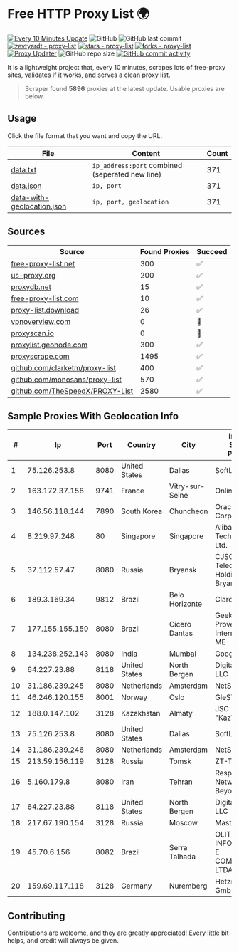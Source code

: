 
# Free HTTP Proxy List 🌍

[![Every 10 Minutes Update](https://github.com/mertguvencli/http-proxy-list/actions/workflows/main.yml/badge.svg?branch=main)](https://github.com/mertguvencli/http-proxy-list/actions/workflows/main.yml)
![GitHub](https://img.shields.io/github/license/mertguvencli/http-proxy-list)
![GitHub last commit](https://img.shields.io/github/last-commit/mertguvencli/http-proxy-list)
[![zevtyardt - proxy-list](https://img.shields.io/static/v1?label=zevtyardt&message=proxy-list&color=blue&logo=github)](https://github.com/zevtyardt/proxy-list "Go to GitHub repo")
[![stars - proxy-list](https://img.shields.io/github/stars/zevtyardt/proxy-list?style=social)](https://github.com/zevtyardt/proxy-list)
[![forks - proxy-list](https://img.shields.io/github/forks/zevtyardt/proxy-list?style=social)](https://github.com/zevtyardt/proxy-list)
[![Proxy Updater](https://github.com/zevtyardt/proxy-list/workflows/Proxy%20Updater/badge.svg)](https://github.com/zevtyardt/proxy-list/actions?query=workflow:"Proxy+Updater")
![GitHub repo size](https://img.shields.io/github/repo-size/zevtyardt/proxy-list)
[![GitHub commit activity](https://img.shields.io/github/commit-activity/m/zevtyardt/proxy-list?logo=commits)](https://github.com/zevtyardt/proxy-list/commits/main)

It is a lightweight project that, every 10 minutes, scrapes lots of free-proxy sites, validates if it works, and serves a clean proxy list.

> Scraper found **5896** proxies at the latest update. Usable proxies are below.

## Usage

Click the file format that you want and copy the URL.

|File|Content|Count|
|----|-------|-----|
|[data.txt](https://raw.githubusercontent.com/mertguvencli/http-proxy-list/main/proxy-list/data.txt)|`ip_address:port` combined (seperated new line)|371|
|[data.json](https://raw.githubusercontent.com/mertguvencli/http-proxy-list/main/proxy-list/data.json)|`ip, port`|371|
|[data-with-geolocation.json](https://raw.githubusercontent.com/mertguvencli/http-proxy-list/main/proxy-list/data-with-geolocation.json)|`ip, port, geolocation`|371|

## Sources

|Source|Found Proxies|Succeed|
|------|-------------|-------|
|[free-proxy-list.net](https://free-proxy-list.net)|300|✅|
|[us-proxy.org](https://www.us-proxy.org)|200|✅|
|[proxydb.net](http://proxydb.net)|15|✅|
|[free-proxy-list.com](https://free-proxy-list.com/?page=&port=&type%5B%5D=http&type%5B%5D=https&up_time=0&search=Search)|10|✅|
|[proxy-list.download](https://www.proxy-list.download/HTTP)|26|✅|
|[vpnoverview.com](https://vpnoverview.com/privacy/anonymous-browsing/free-proxy-servers)|0|🚫|
|[proxyscan.io](https://www.proxyscan.io)|0|🚫|
|[proxylist.geonode.com](https://proxylist.geonode.com/api/proxy-list?limit=300&page=1&sort_by=lastChecked&sort_type=desc&protocols=http,https)|300|✅|
|[proxyscrape.com](https://api.proxyscrape.com/v2/?request=displayproxies&protocol=http&timeout=10000&country=all&ssl=all&anonymity=all)|1495|✅|
|[github.com/clarketm/proxy-list](https://raw.githubusercontent.com/clarketm/proxy-list/master/proxy-list-raw.txt)|400|✅|
|[github.com/monosans/proxy-list](https://raw.githubusercontent.com/monosans/proxy-list/main/proxies/http.txt)|570|✅|
|[github.com/TheSpeedX/PROXY-List](https://raw.githubusercontent.com/TheSpeedX/PROXY-List/master/http.txt)|2580|✅|


## Sample Proxies With Geolocation Info

|#|Ip|Port|Country|City|Internet Service Provider|
|-|--|----|-------|----|-------------------------|
|1|75.126.253.8|8080|United States|Dallas|SoftLayer|
|2|163.172.37.158|9741|France|Vitry-sur-Seine|Online S.A.S.|
|3|146.56.118.144|7890|South Korea|Chuncheon|Oracle Corporation|
|4|8.219.97.248|80|Singapore|Singapore|Alibaba (US) Technology Co., Ltd.|
|5|37.112.57.47|8080|Russia|Bryansk|CJSC "ER-Telecom Holding" Bryansk branch|
|6|189.3.169.34|9812|Brazil|Belo Horizonte|Claro S.A.|
|7|177.155.155.159|8080|Brazil|Cicero Dantas|Geeknet Provedor De Internet Ltda ME|
|8|134.238.252.143|8080|India|Mumbai|Google LLC|
|9|64.227.23.88|8118|United States|North Bergen|DigitalOcean, LLC|
|10|31.186.239.245|8080|Netherlands|Amsterdam|NetSkope Inc|
|11|46.246.120.155|8001|Norway|Oslo|GleSYS AB|
|12|188.0.147.102|3128|Kazakhstan|Almaty|JSC "KazTransCom"|
|13|75.126.253.8|8080|United States|Dallas|SoftLayer|
|14|31.186.239.246|8080|Netherlands|Amsterdam|NetSkope Inc|
|15|213.59.156.119|3128|Russia|Tomsk|ZT-TOMSK|
|16|5.160.179.8|8080|Iran|Tehran|Respina Networks & Beyond PJSC|
|17|64.227.23.88|8118|United States|North Bergen|DigitalOcean, LLC|
|18|217.67.190.154|3128|Russia|Moscow|Mastertel ISP|
|19|45.70.6.156|8082|Brazil|Serra Talhada|OLITECH INFORMÁTICA E COMUNICAÇÃO LTDA|
|20|159.69.117.118|3128|Germany|Nuremberg|Hetzner Online GmbH|



## Contributing

Contributions are welcome, and they are greatly appreciated! Every
little bit helps, and credit will always be given.

